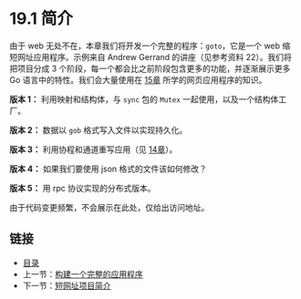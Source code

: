 # 19.1 简介

由于 web 无处不在，本章我们将开发一个完整的程序：`goto`，它是一个 web 缩短网址应用程序。示例来自 Andrew Gerrand 的讲座（见参考资料 22）。我们将把项目分成 3 个阶段，每一个都会比之前阶段包含更多的功能，并逐渐展示更多 Go 语言中的特性。我们会大量使用在 [15章](../15/15.0.md) 所学的网页应用程序的知识。

**版本 1：** 利用映射和结构体，与 `sync` 包的 `Mutex` 一起使用，以及一个结构体工厂。

**版本 2：** 数据以 `gob` 格式写入文件以实现持久化。

**版本 3：** 利用协程和通道重写应用（见 [14章](../14/14.0.md)）。

**版本 4：** 如果我们要使用 json 格式的文件该如何修改？

**版本 5：** 用 rpc 协议实现的分布式版本。

由于代码变更频繁，不会展示在此处，仅给出访问地址。

## 链接

- [目录](../directory.md)
- 上一节：[构建一个完整的应用程序](19.0.md)
- 下一节：[短网址项目简介](19.2.md)
